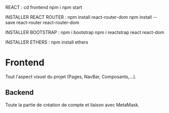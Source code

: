 REACT :
cd frontend
npm i
npm start

INSTALLER REACT ROUTER :
npm install react-router-dom
npm install --save react-router react-router-dom

INSTALLER BOOTSTRAP :
npm i bootstrap
npm i reactstrap react react-dom

INSTALLER ETHERS :
npm install ethers

# Frontend
Tout l'aspect visuel du projet (Pages, NavBar, Composants,...).

## Backend
Toute la partie de création de compte et liaison avec MetaMask.
